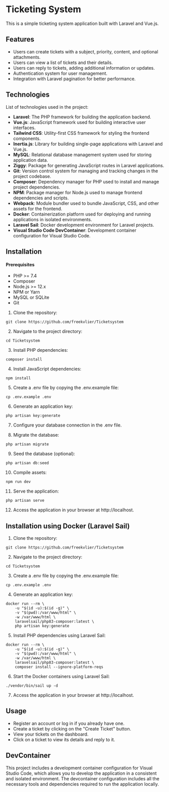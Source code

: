 # Ticketing System

This is a simple ticketing system application built with Laravel and Vue.js.

## Features

- Users can create tickets with a subject, priority, content, and optional attachments.
- Users can view a list of tickets and their details.
- Users can reply to tickets, adding additional information or updates.
- Authentication system for user management.
- Integration with Laravel pagination for better performance.

## Technologies

List of technologies used in the project:

- **Laravel**: The PHP framework for building the application backend.
- **Vue.js**: JavaScript framework used for building interactive user interfaces.
- **Tailwind CSS**: Utility-first CSS framework for styling the frontend components.
- **Inertia.js**: Library for building single-page applications with Laravel and Vue.js.
- **MySQL**: Relational database management system used for storing application data.
- **Ziggy**: Package for generating JavaScript routes in Laravel applications.
- **Git**: Version control system for managing and tracking changes in the project codebase.
- **Composer**: Dependency manager for PHP used to install and manage project dependencies.
- **NPM**: Package manager for Node.js used to manage frontend dependencies and scripts.
- **Webpack**: Module bundler used to bundle JavaScript, CSS, and other assets for the frontend.
- **Docker**: Containerization platform used for deploying and running applications in isolated environments.
- **Laravel Sail**: Docker development environment for Laravel projects.
- **Visual Studio Code DevContainer**: Development container configuration for Visual Studio Code.

## Installation

#### Prerequisites

- PHP >= 7.4
- Composer
- Node.js >= 12.x
- NPM or Yarn
- MySQL or SQLite
- Git

1. Clone the repository:

```
git clone https://github.com/freekvlier/Ticketsystem
```

2. Navigate to the project directory:
```
cd Ticketsystem   
```

3. Install PHP dependencies:

```
composer install

```

4. Install JavaScript dependencies:

```
npm install
```

5. Create a .env file by copying the .env.example file:

```
cp .env.example .env
```

6. Generate an application key:

```
php artisan key:generate
```

7. Configure your database connection in the .env file.

8. Migrate the database:

```
php artisan migrate
```

9. Seed the database (optional):

```
php artisan db:seed
```

10. Compile assets:

```
npm run dev
```

11. Serve the application:

```
php artisan serve
```
12. Access the application in your browser at http://localhost.

## Installation using Docker (Laravel Sail)

1. Clone the repository:

```
git clone https://github.com/freekvlier/Ticketsystem
```

2. Navigate to the project directory:
```
cd Ticketsystem
```

3. Create a .env file by copying the .env.example file:

```
cp .env.example .env
```

4. Generate an application key:

```
docker run --rm \
    -u "$(id -u):$(id -g)" \
    -v "$(pwd):/var/www/html" \
    -w /var/www/html \
    laravelsail/php83-composer:latest \
    php artisan key:generate
```

5. Install PHP dependencies using Laravel Sail:
```
docker run --rm \
    -u "$(id -u):$(id -g)" \
    -v "$(pwd):/var/www/html" \
    -w /var/www/html \
    laravelsail/php83-composer:latest \
    composer install --ignore-platform-reqs
```

6. Start the Docker containers using Laravel Sail:
```
./vendor/bin/sail up -d
```

7. Access the application in your browser at http://localhost.

## Usage

- Register an account or log in if you already have one.
- Create a ticket by clicking on the "Create Ticket" button.
- View your tickets on the dashboard.
- Click on a ticket to view its details and reply to it.

## DevContainer

This project includes a development container configuration for Visual Studio Code, which allows you to develop the application in a consistent and isolated environment. The devcontainer configuration includes all the necessary tools and dependencies required to run the application locally.